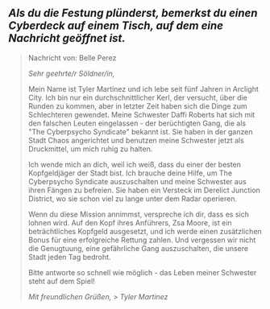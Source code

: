## _Als du die Festung plünderst, bemerkst du einen Cyberdeck auf einem Tisch, auf dem eine Nachricht geöffnet ist._

> Nachricht von: Belle Perez
>
> _Sehr geehrte/r Söldner/in,_
>
> Mein Name ist Tyler Martinez und ich lebe seit fünf Jahren in Arclight City. Ich bin nur ein durchschnittlicher Kerl, der versucht, über die Runden zu kommen, aber in letzter Zeit haben sich die Dinge zum Schlechteren gewendet. Meine Schwester Daffi Roberts hat sich mit den falschen Leuten eingelassen - der berüchtigten Gang, die als "The Cyberpsycho Syndicate" bekannt ist. Sie haben in der ganzen Stadt Chaos angerichtet und benutzen meine Schwester jetzt als Druckmittel, um mich ruhig zu halten.
>
> Ich wende mich an dich, weil ich weiß, dass du einer der besten Kopfgeldjäger der Stadt bist. Ich brauche deine Hilfe, um The Cyberpsycho Syndicate auszuschalten und meine Schwester aus ihren Fängen zu befreien. Sie haben ein Versteck im Derelict Junction District, wo sie schon viel zu lange unter dem Radar operieren.
>
> Wenn du diese Mission annimmst, verspreche ich dir, dass es sich lohnen wird. Auf den Kopf ihres Anführers, Zsa Moore, ist ein beträchtliches Kopfgeld ausgesetzt, und ich werde einen zusätzlichen Bonus für eine erfolgreiche Rettung zahlen. Und vergessen wir nicht die Genugtuung, eine gefährliche Gang auszuschalten, die unsere Stadt jeden Tag bedroht.
>
> Bitte antworte so schnell wie möglich - das Leben meiner Schwester steht auf dem Spiel!
>
> _Mit freundlichen Grüßen,_ > _Tyler Martinez_
